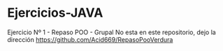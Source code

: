 # Ejercicios-JAVA
Ejercicio Nº 1 - Repaso POO - Grupal
No esta en este repositorio, dejo la dirección 
https://github.com/Acid669/RepasoPooVerdura
